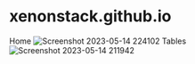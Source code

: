 # xenonstack.github.io
Home
![Screenshot 2023-05-14 224102](https://github.com/RupeshBunge/xenonstack.github.io/assets/121452251/61fddbf4-6454-4822-bece-580324efd56b)
Tables
![Screenshot 2023-05-14 211942](https://github.com/RupeshBunge/xenonstack.github.io/assets/121452251/0a11adcd-aa37-4a0b-abce-2529ee0cb3e0)

